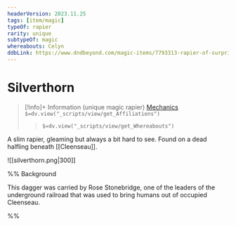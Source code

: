 ```yaml
---
headerVersion: 2023.11.25
tags: [item/magic]
typeOf: rapier
rarity: unique
subtypeOf: magic
whereabouts: Celyn
ddbLink: https://www.dndbeyond.com/magic-items/7793313-rapier-of-surprise
---
```

# Silverthorn
>[!info]+ Information
> (unique magic rapier)
> [Mechanics](https://www.dndbeyond.com/magic-items/7793313-rapier-of-surprise)
> `$=dv.view("_scripts/view/get_Affiliations")`
>> `$=dv.view("_scripts/view/get_Whereabouts")`

A slim rapier, gleaming but always a bit hard to see. Found on a dead halfling beneath [[Cleenseau]].

  ![[silverthorn.png|300]]

%% Background

This dagger was carried by Rose Stonebridge, one of the leaders of the underground railroad that was used to bring humans out of occupied Cleenseau. 

%%
